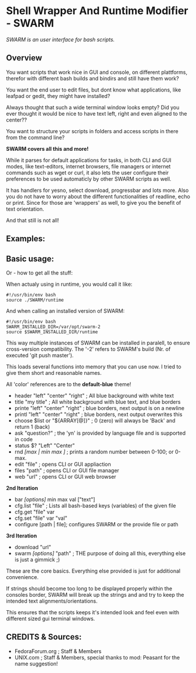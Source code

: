 Shell Wrapper And Runtime Modifier - SWARM
==========================================

_SWARM is an user interface for bash scripts._



Overview
--------

You want scripts that work nice in GUI and console,
on different plattforms, therefor with different bash builds and bindirs
and still have them work?

You want the end user to edit files,
but dont know what applications, like leafpad or gedit,
they might have installed?

Always thought that such a wide terminal window looks empty?
Did you ever thought it would be nice to have text left,
right and even aligned to the center??

You want to structure your scripts in folders
and access scripts in there from the command line?

**SWARM covers all this and more!**

While it parses for default applications for tasks, in both CLI and GUI modes,
like text-editors, internet browsers, file managers or internet commands such as wget or curl,
it also lets the user configure their preferences to be used automaticly by other SWARM scripts as well.

It has handlers for yesno, select download, progressbar and lots more.
Also you do not have to worry about the different functionalities of readline, echo or print.
Since for those are 'wrappers' as well, to give you the benefit of text orientation.

And that still is not all!


Examples:
---------








Basic usage:
------------

Or - how to get all the stuff:

When actualy using in runtime, you would call it like:


    #!/usr/bin/env bash
    source ./SWARM/runtime


And when calling an installed version of SWARM:


    #!/usr/bin/env bash
    SWARM_INSTALLED_DIR=/var/opt/swarm-2
    source $SWARM_INSTALLED_DIR/runtime


This way multiple instances of SWARM can be installed in paralell,
to ensure cross-version compatibility.
The '-2' refers to SWARM's build (Nr. of executed 'git push master').


This loads several functions into memory that you can use now.
I tried to give them short and reasonable names.

All 'color' references are to the __default-blue__ theme!

* header "left" "center" "right" ; All blue background with white text
* title "my title" ; All white background with blue text, and blue borders
* printe "left" "center" "right" ; blue borders, next output is on a newline
* printl "left" "center" "right" ; blue borders, next output overwrites this
* choose $list or "${ARRAY[@]}" ; 0 (zero) will always be 'Back' and return 1 (back)
* ask "question?" ; the 'yn' is provided by language file and is supported in code
* status $? "Left" "Center"
* rnd _[max | min max ]_ ; prints a random number between 0-100; or 0-max.
* edit "file" ; opens CLI or GUI appliaction
* files "path" ; opens CLI or GUI file manager
* web "url" ; opens CLI or GUI web browser


__2nd Iteration__
* bar _[options]_ min max val ["text"]
* cfg.list "file" ; Lists all bash-based keys (variables) of the given file
* cfg.get "file" var
* cfg.set "file" var "val"
* configure [path | file]; configures SWARM or the provide file or path


__3rd Iteration__
* download "url"
* swarm _[options]_ "path" ; THE purpose of doing all this, everything else is just a gimmick ;)

These are the core basics.
Everything else provided is just for additional convenience.

If strings should become too long to be displayed properly
within the consoles border, SWARM will break up the strings
and and try to keep the intended text alignments/orientations.

This ensures that the scripts keeps it's intended look and feel
even with different sized gui terminal windows.



CREDITS & Sources:
------------------
* FedoraForum.org ; Staff & Members
* UNIX.com ; Staff & Members, special thanks to mod: Peasant for the name suggestion!
